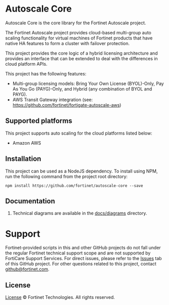 # Autoscale Core
Autoscale Core is the core library for the Fortinet Autoscale project.

The Fortinet Autoscale project provides cloud-based multi-group auto scaling functionality for virtual machines of Fortinet products that have native HA features to form a cluster with failover protection.

This project provides the core logic of a hybrid licensing architecture and provides an interface that can be extended to deal with the differences in cloud platform APIs.

This project has the following features:
 * Multi-group licensing models: Bring Your Own License (BYOL)-Only, Pay As You Go (PAYG)-Only, and Hybrid (any combination of BYOL and PAYG).
 * AWS Transit Gateway integration (see: https://github.com/fortinet/fortigate-autoscale-aws)


## Supported platforms
This project supports auto scaling for the cloud platforms listed below:
* Amazon AWS

## Installation

This project can be used as a NodeJS dependency. To install using NPM, run the following command from the project root directory:

`npm install https://github.com/fortinet/autoscale-core --save`

## Documentation

  1. Technical diagrams are available in the [docs/diagrams](./docs/diagrams) directory.

# Support
Fortinet-provided scripts in this and other GitHub projects do not fall under the regular Fortinet technical support scope and are not supported by FortiCare Support Services. For direct issues, please refer to the [Issues](https://github.com/fortinet/autoscale-core/issues) tab of this GitHub project. For other questions related to this project, contact  [github@fortinet.com](mailto:github@fortinet.com).

## License
[License](./LICENSE) © Fortinet Technologies. All rights reserved.
